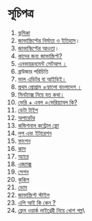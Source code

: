 # সূচিপত্র

1. &#x20;[ভুমিকা](01-intro.md)
2. &#x20;[জাভাস্ক্রিপ্টের নির্মাতা ও ইতিহাস](02-history.md)।
3. &#x20;[জাভাস্কিপ্টের আওতা](03-features.md)।
4. &#x20;[কাদের জন্য জাভাস্ক্রিপ্ট?](04-users.md)
5. &#x20;[এনভায়রনমেন্ট সেটআপ ।](05-environment-setup.md)
6. ব্রাউজার পরিচিতি&#x20;
7. &#x20;[ভাল এডিটর বা আইডিই।](06-editor-ide.md)
8. &#x20;[প্রথম প্রোগ্রাম =হ্যালো বাংলাদেশ ।](07-hello%20Bangladesh.md)
9. &#x20;[সিনট্যাক্স নিয়ে যত কথা।](08-js-syntex.md)
10. &#x20;[ভেরি + এবল =ভেরিয়্যাবল কি?](09-JavaScript\_variable.md)
11. &#x20;[ডেটা টাইপ](10-datatype.md)
12. &#x20;[অপারেটর](11-oparator.md)
13. &#x20;[কন্ডিশনাল কন্ট্রোল ফ্লো](12-conditional-flow.md)
14. &#x20;[লুপ এবং ইটারেশন](13-loop.md)
15. &#x20;[ফাংশন](14-function.md)
16. &#x20;[ক্লাস](15-class.md)
17. &#x20;[অ্যারে](16-array.md)
18. &#x20;[এজ্যাক্স](20-dom.md)
19. &#x20;[সেশন](18-session.md)
20. &#x20;[কুকিস](19-cookies.md)
21. &#x20;[ডোম](20-dom.md)
22. &#x20;[জাভাস্ক্রিপ্ট স্টাইল](21-js-style.md)
23. &#x20;[এপি আই কি কেন ?](22-what-is-api.md)
24. &#x20;[ফ্রেম ওয়ার্ক লাইব্রেরী নিয়ে খোশ গল্প](23-framework-library-gossip.md)\
